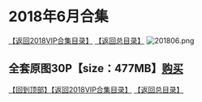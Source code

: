 # 2018年6月合集
[【返回2018VIP合集目录】](https://github.com/sxcool1024/WANIMAL/tree/master/2018%E5%B9%B4VIP%E4%BD%9C%E5%93%81%E5%90%88%E9%9B%86#2018%E5%B9%B4vip%E4%BD%9C%E5%93%81%E5%90%88%E9%9B%86360p568gb2018%E5%B9%B4%E5%90%88%E9%9B%86%E8%B4%AD%E4%B9%B0)
[【返回总目录】](https://github.com/sxcool1024/WANIMAL#wanimal%E5%8E%9F%E7%89%88%E4%BD%9C%E5%93%81%E5%90%88%E9%9B%86)
![201806.png](https://www.nsaimg.com/2020/04/02/5e85ad2c043f8.png)
## 全套原图30P【size：477MB】[购买]()<br>
[【回到顶部】](#readme)[【返回2018VIP合集目录】](https://github.com/sxcool1024/WANIMAL/tree/master/2018%E5%B9%B4VIP%E4%BD%9C%E5%93%81%E5%90%88%E9%9B%86#2018%E5%B9%B4vip%E4%BD%9C%E5%93%81%E5%90%88%E9%9B%86360p568gb2018%E5%B9%B4%E5%90%88%E9%9B%86%E8%B4%AD%E4%B9%B0)
[【返回总目录】](https://github.com/sxcool1024/WANIMAL#wanimal%E5%8E%9F%E7%89%88%E4%BD%9C%E5%93%81%E5%90%88%E9%9B%86)

